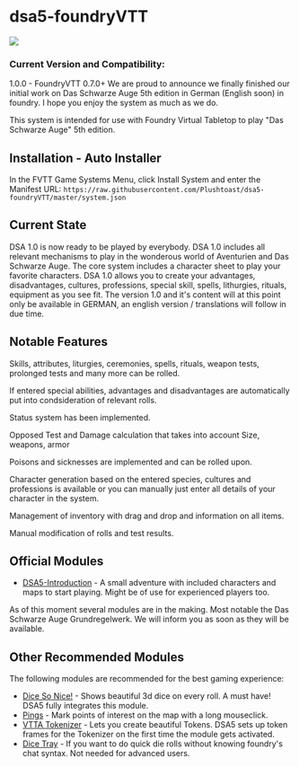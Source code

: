# dsa5-foundryVTT
![](https://repository-images.githubusercontent.com/311655339/4d523800-55a9-11eb-9e2e-6bbc2b71d8a4)

### Current Version and Compatibility: 
1.0.0 - FoundryVTT 0.7.0+
We are proud to announce we finally finished our initial work on Das Schwarze Auge 5th edition in German (English soon) in foundry. I hope you enjoy the system as much as we do.

This system is intended for use with Foundry Virtual Tabletop to play "Das Schwarze Auge" 5th edition.

## Installation - Auto Installer
In the FVTT Game Systems Menu, click Install System and enter the Manifest URL: `https://raw.githubusercontent.com/Plushtoast/dsa5-foundryVTT/master/system.json`

## Current State
DSA 1.0 is now ready to be played by everybody. 
DSA 1.0 includes all relevant mechanisms to play in the wonderous world of Aventurien and Das Schwarze Auge.
The core system includes a character sheet to play your favorite characters.
DSA 1.0 allows you to create your advantages, disadvantages, cultures, professions, special skill, spells, lithurgies, rituals, equipment as you see fit.
The version 1.0 and it's content will at this point only be available in GERMAN, an english version / translations will follow in due time.

## Notable Features
Skills, attributes, liturgies, ceremonies, spells, rituals, weapon tests, prolonged tests and many more can be rolled.

If entered special abilities, advantages and disadvantages are automatically put into condsideration of relevant rolls.

Status system has been implemented. 

Opposed Test and Damage calculation that takes into account Size, weapons, armor 

Poisons and sicknesses are implemented and can be rolled upon.

Character generation based on the entered species, cultures and professions is available or you can manually just enter all details of your character in the system.

Management of inventory with drag and drop and information on all items.

Manual modification of rolls and test results.

## Official Modules
- [DSA5-Introduction](https://github.com/Plushtoast/dsa5_introduction) - A small adventure with included characters and maps to start playing. Might be of use for experienced players too.

As of this moment several modules are in the making. Most notable the Das Schwarze Auge Grundregelwerk.
We will inform you as soon as they will be available.

## Other Recommended Modules
The following modules are recommended for the best gaming experience:
- [Dice So Nice!](https://gitlab.com/riccisi/foundryvtt-dice-so-nice) - Shows beautiful 3d dice on every roll. A must have! DSA5 fully integrates this module.
- [Pings](https://gitlab.com/foundry-azzurite/pings/) - Mark points of interest on the map with a long mouseclick.
- [VTTA Tokenizer](https://github.com/VTTAssets/vtta-tokenizer) - Lets you create beautiful Tokens. DSA5 sets up token frames for the Tokenizer on the first time the module gets activated.
- [Dice Tray](https://gitlab.com/asacolips-projects/foundry-mods/foundry-vtt-dice-calculator) - If you want to do quick die rolls without knowing foundry's chat syntax. Not needed for advanced users.


